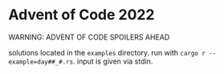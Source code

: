 # Advent of Code 2022

WARNING: ADVENT OF CODE SPOILERS AHEAD

solutions located in the `examples` directory. run with `cargo r --example=day##_#.rs`. input is given via stdin.
